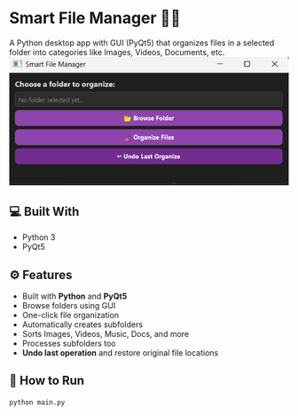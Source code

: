 # Smart File Manager 🧠📂

A Python desktop app with GUI (PyQt5) that organizes files in a selected folder into categories like Images, Videos, Documents, etc.
![alt text](image.png)

## 💻 Built With
- Python 3
- PyQt5

## ⚙️ Features
- Built with **Python** and **PyQt5**
- Browse folders using GUI
- One-click file organization
- Automatically creates subfolders
- Sorts Images, Videos, Music, Docs, and more
- Processes subfolders too
- **Undo last operation** and restore original file locations

## 🚀 How to Run
```bash
python main.py
